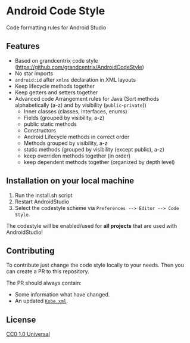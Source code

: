 # Android Code Style

Code formatting rules for Android Studio

## Features
- Based on grandcentrix code style (https://github.com/grandcentrix/AndroidCodeStyle)
- No star imports
- `android:id` after `xmlns` declaration in XML layouts
- Keep lifecycle methods together
- Keep getters and setters together
- Advanced code Arrangement rules for Java (Sort methods alphabetically (a-z) and by visibility (`public`-`private`))
  - Inner classes (classes, interfaces, enums)
  - Fields (grouped by visibility, a-z)
  - public static methods
  - Constructors
  - Android Lifecycle methods in correct order
  - Methods grouped by visibility, a-z
  - static methods (grouped by visibility (except public), a-z)
  - keep overriden methods together (in order)
  - keep dependent methods together (organized by depth level)

## Installation on your local machine
1. Run the install.sh script
2. Restart AndroidStudio
3. Select the codestyle scheme via `Preferences --> Editor --> Code Style`.

The codestyle will be enabled/used for **all projects** that are used with AndroidStudio!

## Contributing
To contribute just change the code style locally to your needs.
Then you can create a PR to this repository.

The PR should always contain:
* Some information what have changed.
* An updated [`Kobe.xml`](styles/Kobe.xml).

## License
[CC0 1.0 Universal](https://creativecommons.org/publicdomain/zero/1.0/legalcode)
